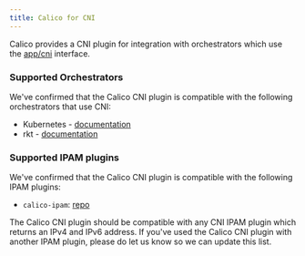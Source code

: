```yaml
---
title: Calico for CNI
---
```


Calico provides a CNI plugin for integration with orchestrators which use the [app/cni][appc-repo] interface.

### Supported Orchestrators
We've confirmed that the Calico CNI plugin is compatible with the following orchestrators that use CNI:

- Kubernetes - [documentation](/docs/getting-started/kubernetes/index)
- rkt - [documentation](/docs/getting-started/rkt/index)

### Supported IPAM plugins
We've confirmed that the Calico CNI plugin is compatible with the following IPAM plugins:

- `calico-ipam`: [repo](https://github.com/projectcalico/calico-cni)

The Calico CNI plugin should be compatible with any CNI IPAM plugin which returns an IPv4 and IPv6 address.  If you've used the Calico CNI plugin with another IPAM plugin, please do let us know so we can update this list.

[appc-repo]: https://github.com/appc/cni
